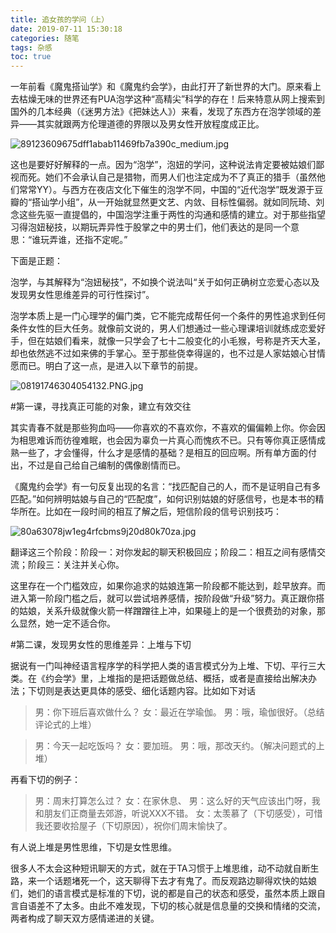 ```yaml
---
title: 追女孩的学问（上）
date: 2019-07-11 15:30:18
categories: 随笔
tags: 杂感
toc: true
---
```

一年前看《魔鬼搭讪学》和《魔鬼约会学》，由此打开了新世界的大门。原来看上去枯燥无味的世界还有PUA泡学这种“高精尖”科学的存在！后来特意从网上搜索到国外的几本经典（《迷男方法》《把妹达人》）来看，发现了东西方在泡学领域的差异——其实就跟两方伦理道德的界限以及男女性开放程度成正比。

![89123609675dff1abab11469fb7a390c_medium.jpg](http://upload-images.jianshu.io/upload_images/29336-6a6f99c1e2de5a2c.jpg)

这也是要好好解释的一点。因为“泡学”，泡妞的学问，这种说法肯定要被姑娘们鄙视而死。她们不会承认自己是猎物，而男人们也注定成为不了真正的猎手（虽然他们常常YY）。与西方在夜店文化下催生的泡学不同，中国的“近代泡学”既发源于豆瓣的“搭讪学小组”，从一开始就显然更文艺、内敛、目标性偏弱。就如同阮琦、刘念这些先驱一直提倡的，中国泡学注重于两性的沟通和感情的建立。对于那些指望习得泡妞秘技，以期玩弄异性于股掌之中的男士们，他们表达的是同一个意思：“谁玩弄谁，还指不定呢。”

下面是正题：

泡学，与其解释为“泡妞秘技”，不如换个说法叫“关于如何正确树立恋爱心态以及发现男女性思维差异的可行性探讨”。

泡学本质上是一门心理学的偏门类，它不能完成帮任何一个条件的男性追求到任何条件女性的巨大任务。就像前文说的，男人们想通过一些心理课培训就练成恋爱好手，但在姑娘们看来，就像一只学会了七十二般变化的小毛猴，号称是齐天大圣，却也依然逃不过如来佛的手掌心。至于那些侥幸得逞的，也不过是人家姑娘心甘情愿而已。明白了这一点，是进入以下章节的前提。

![08191746304054132.PNG.jpg](http://upload-images.jianshu.io/upload_images/29336-704aa0e347f5f912.jpg)

#第一课，寻找真正可能的对象，建立有效交往

其实青春不就是那些狗血吗——你喜欢的不喜欢你，不喜欢的偏偏赖上你。你会因为相思难诉而彷徨难眠，也会因为辜负一片真心而愧疚不已。只有等你真正感情成熟一些了，才会懂得，什么才是感情的基础？是相互的回应啊。所有单方面的付出，不过是自己给自己编制的偶像剧情而已。

《魔鬼约会学》有一句反复出现的名言：“找匹配自己的人，而不是证明自己有多匹配。”如何辨明姑娘与自己的“匹配度”，如何识别姑娘的好感信号，也是本书的精华所在。比如在一段时间的相互了解之后，短信阶段的信号识别技巧：

![80a63078jw1eg4rfcbms9j20d80k70za.jpg](http://upload-images.jianshu.io/upload_images/29336-38a3f7a149f3405d.jpg)

翻译这三个阶段：阶段一：对你发起的聊天积极回应；阶段二：相互之间有感情交流；阶段三：关注并关心你。

这里存在一个门槛效应，如果你追求的姑娘连第一阶段都不能达到，趁早放弃。而进入第一阶段门槛之后，就可以尝试培养感情，按阶段做“升级”努力。真正跟你搭的姑娘，关系升级就像火箭一样蹭蹭往上冲，如果碰上的是一个很费劲的对象，那么显然，她一定不适合你。

#第二课，发现男女性的思维差异：上堆与下切

据说有一门叫神经语言程序学的科学把人类的语言模式分为上堆、下切、平行三大类。在《约会学》里，上堆指的是把话题做总结、概括，或者是直接给出解决办法；下切则是表达更具体的感受、细化话题内容。比如如下对话

>男：你下班后喜欢做什么？
  女：最近在学瑜伽。
男：哦，瑜伽很好。（总结评论式的上堆）

>男：今天一起吃饭吗？
女：要加班。
男：哦，那改天约。（解决问题式的上堆）

再看下切的例子：

>男：周末打算怎么过？
女：在家休息、
男：这么好的天气应该出门呀，我和朋友们正商量去郊游，听说XXX不错。
女：太羡慕了（下切感受），可惜我还要收拾屋子（下切原因），祝你们周末愉快了。
 
有人说上堆是男性思维，下切是女性思维。

很多人不太会这种短讯聊天的方式，就在于TA习惯于上堆思维，动不动就自断生路，来一个话题堵死一个，这天聊得下去才有鬼了。而反观路边聊得欢快的姑娘们，她们的语言模式是标准的下切，说的都是自己的状态和感受，虽然本质上跟自言自语差不了太多。由此不难发现，下切的核心就是信息量的交换和情绪的交流，两者构成了聊天双方感情递进的关键。
